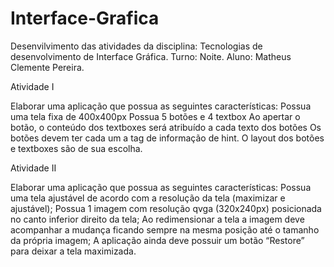 # Interface-Grafica

Desenvilvimento das atividades da disciplina: Tecnologias de desenvolvimento de Interface Gráfica.
Turno: Noite.
Aluno: Matheus Clemente Pereira.

Atividade I

Elaborar uma aplicação que possua as seguintes características:
Possua uma tela fixa de 400x400px
Possua 5 botões e 4 textbox
Ao apertar o botão, o conteúdo dos textboxes será atribuído a cada texto dos botões
Os botões devem ter cada um a tag de informação de hint.
O layout dos botões e textboxes são de sua escolha.


Atividade II

Elaborar uma aplicação que possua as seguintes características:
Possua uma tela ajustável de acordo com a resolução da tela (maximizar e ajustável);
Possua 1 imagem com resolução qvga (320x240px) posicionada no canto inferior direito da tela;
Ao redimensionar a tela a imagem deve acompanhar a mudança ficando sempre na mesma posição até o tamanho da própria imagem;
A aplicação ainda deve possuir um botão “Restore” para deixar a tela maximizada.
